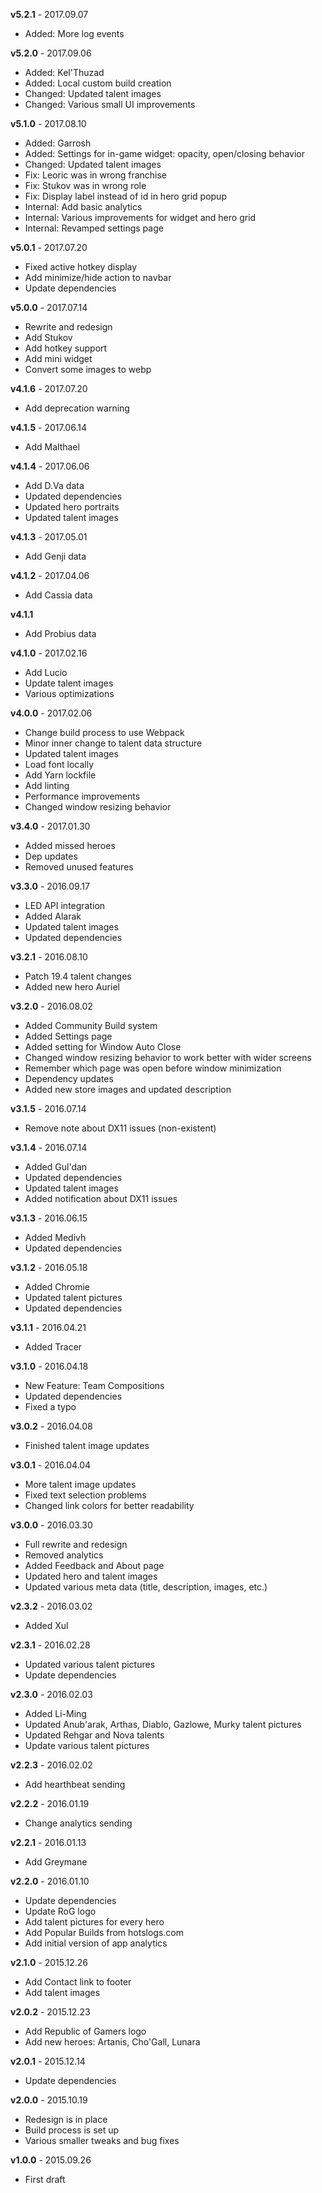 **v5.2.1** - 2017.09.07

* Added: More log events

**v5.2.0** - 2017.09.06

* Added: Kel'Thuzad
* Added: Local custom build creation
* Changed: Updated talent images
* Changed: Various small UI improvements

**v5.1.0** - 2017.08.10

* Added: Garrosh
* Added: Settings for in-game widget: opacity, open/closing behavior
* Changed: Updated talent images
* Fix: Leoric was in wrong franchise
* Fix: Stukov was in wrong role
* Fix: Display label instead of id in hero grid popup
* Internal: Add basic analytics
* Internal: Various improvements for widget and hero grid
* Internal: Revamped settings page

**v5.0.1** - 2017.07.20

* Fixed active hotkey display
* Add minimize/hide action to navbar
* Update dependencies

**v5.0.0** - 2017.07.14

* Rewrite and redesign
* Add Stukov
* Add hotkey support
* Add mini widget
* Convert some images to webp

**v4.1.6** - 2017.07.20

* Add deprecation warning

**v4.1.5** - 2017.06.14

* Add Malthael

**v4.1.4** - 2017.06.06

* Add D.Va data
* Updated dependencies
* Updated hero portraits
* Updated talent images

**v4.1.3** - 2017.05.01

* Add Genji data

**v4.1.2** - 2017.04.06

* Add Cassia data

**v4.1.1**

* Add Probius data

**v4.1.0** - 2017.02.16

* Add Lucio
* Update talent images
* Various optimizations

**v4.0.0** - 2017.02.06

* Change build process to use Webpack
* Minor inner change to talent data structure
* Updated talent images
* Load font locally
* Add Yarn lockfile
* Add linting
* Performance improvements
* Changed window resizing behavior

**v3.4.0** - 2017.01.30

* Added missed heroes
* Dep updates
* Removed unused features

**v3.3.0** - 2016.09.17

* LED API integration
* Added Alarak
* Updated talent images
* Updated dependencies

**v3.2.1** - 2016.08.10

* Patch 19.4 talent changes
* Added new hero Auriel

**v3.2.0** - 2016.08.02

* Added Community Build system
* Added Settings page
* Added setting for Window Auto Close
* Changed window resizing behavior to work better with wider screens
* Remember which page was open before window minimization
* Dependency updates
* Added new store images and updated description

**v3.1.5** - 2016.07.14

* Remove note about DX11 issues (non-existent)

**v3.1.4** - 2016.07.14

* Added Gul'dan
* Updated dependencies
* Updated talent images
* Added notification about DX11 issues

**v3.1.3** - 2016.06.15

* Added Medivh
* Updated dependencies

**v3.1.2** - 2016.05.18

* Added Chromie
* Updated talent pictures
* Updated dependencies

**v3.1.1** - 2016.04.21

* Added Tracer

**v3.1.0** - 2016.04.18

* New Feature: Team Compositions
* Updated dependencies
* Fixed a typo

**v3.0.2** - 2016.04.08

* Finished talent image updates

**v3.0.1** - 2016.04.04

* More talent image updates
* Fixed text selection problems
* Changed link colors for better readability

**v3.0.0** - 2016.03.30

* Full rewrite and redesign
* Removed analytics
* Added Feedback and About page
* Updated hero and talent images
* Updated various meta data (title, description, images, etc.)

**v2.3.2** - 2016.03.02

* Added Xul

**v2.3.1** - 2016.02.28

* Updated various talent pictures
* Update dependencies

**v2.3.0** - 2016.02.03

* Added Li-Ming
* Updated Anub'arak, Arthas, Diablo, Gazlowe, Murky talent pictures
* Updated Rehgar and Nova talents
* Update various talent pictures

**v2.2.3** - 2016.02.02

* Add hearthbeat sending

**v2.2.2** - 2016.01.19

* Change analytics sending

**v2.2.1** - 2016.01.13

* Add Greymane

**v2.2.0** - 2016.01.10

* Update dependencies
* Update RoG logo
* Add talent pictures for every hero
* Add Popular Builds from hotslogs.com
* Add initial version of app analytics

**v2.1.0** - 2015.12.26

* Add Contact link to footer
* Add talent images

**v2.0.2** - 2015.12.23

* Add Republic of Gamers logo
* Add new heroes: Artanis, Cho'Gall, Lunara

**v2.0.1** - 2015.12.14

* Update dependencies

**v2.0.0** - 2015.10.19

* Redesign is in place
* Build process is set up
* Various smaller tweaks and bug fixes

**v1.0.0** - 2015.09.26

* First draft
